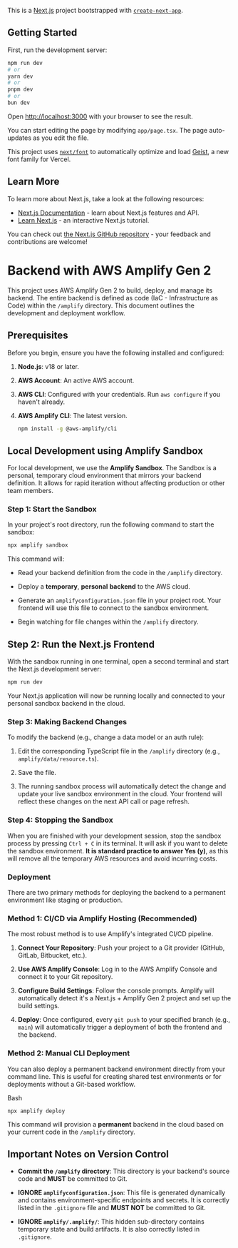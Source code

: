 This is a [Next.js](https://nextjs.org) project bootstrapped with [`create-next-app`](https://nextjs.org/docs/app/api-reference/cli/create-next-app).

## Getting Started

First, run the development server:

```bash
npm run dev
# or
yarn dev
# or
pnpm dev
# or
bun dev
```

Open [http://localhost:3000](http://localhost:3000) with your browser to see the result.

You can start editing the page by modifying `app/page.tsx`. The page auto-updates as you edit the file.

This project uses [`next/font`](https://nextjs.org/docs/app/building-your-application/optimizing/fonts) to automatically optimize and load [Geist](https://vercel.com/font), a new font family for Vercel.

## Learn More

To learn more about Next.js, take a look at the following resources:

- [Next.js Documentation](https://nextjs.org/docs) - learn about Next.js features and API.
- [Learn Next.js](https://nextjs.org/learn) - an interactive Next.js tutorial.

You can check out [the Next.js GitHub repository](https://github.com/vercel/next.js) - your feedback and contributions are welcome!

<!-- ## Deploy on Vercel

The easiest way to deploy your Next.js app is to use the [Vercel Platform](https://vercel.com/new?utm_medium=default-template&filter=next.js&utm_source=create-next-app&utm_campaign=create-next-app-readme) from the creators of Next.js.

Check out our [Next.js deployment documentation](https://nextjs.org/docs/app/building-your-application/deploying) for more details. -->

# Backend with AWS Amplify Gen 2

This project uses AWS Amplify Gen 2 to build, deploy, and manage its backend. The entire backend is defined as code (IaC - Infrastructure as Code) within the `/amplify` directory. This document outlines the development and deployment workflow.

## Prerequisites

Before you begin, ensure you have the following installed and configured:

1. **Node.js**: v18 or later.
2. **AWS Account**: An active AWS account.
3. **AWS CLI**: Configured with your credentials. Run `aws configure` if you haven't already.
4. **AWS Amplify CLI**: The latest version.
   
   ```bash
   npm install -g @aws-amplify/cli
   ```

## Local Development using Amplify Sandbox

For local development, we use the **Amplify Sandbox**. The Sandbox is a personal, temporary cloud environment that mirrors your backend definition. It allows for rapid iteration without affecting production or other team members.

### Step 1: Start the Sandbox

In your project's root directory, run the following command to start the sandbox:

```bash
npx amplify sandbox
```

This command will:

* Read your backend definition from the code in the `/amplify` directory.

* Deploy a **temporary**, **personal** **backend** to the AWS cloud.

* Generate an `amplifyconfiguration.json` file in your project root. Your frontend will use this file to connect to the sandbox environment.

* Begin watching for file changes within the `/amplify` directory.

## Step 2: Run the Next.js Frontend

With the sandbox running in one terminal, open a second terminal and start the Next.js development server:

```bash
npm run dev
```

Your Next.js application will now be running locally and connected to your personal sandbox backend in the cloud.



### Step 3: Making Backend Changes

To modify the backend (e.g., change a data model or an auth rule):

1. Edit the corresponding TypeScript file in the `/amplify` directory (e.g., `amplify/data/resource.ts`).

2. Save the file.

3. The running sandbox process will automatically detect the change and update your live sandbox environment in the cloud. Your frontend will reflect these changes on the next API call or page refresh.



### Step 4: Stopping the Sandbox

When you are finished with your development session, stop the sandbox process by pressing `Ctrl + C` in its terminal. It will ask if you want to delete the sandbox environment. **It is standard practice to answer Yes (y)**, as this will remove all the temporary AWS resources and avoid incurring costs.



### Deployment

There are two primary methods for deploying the backend to a permanent environment like staging or production.

### Method 1: CI/CD via Amplify Hosting (Recommended)

The most robust method is to use Amplify's integrated CI/CD pipeline.

1. **Connect Your Repository**: Push your project to a Git provider (GitHub, GitLab, Bitbucket, etc.).

2. **Use AWS Amplify Console**: Log in to the AWS Amplify Console and connect it to your Git repository.

3. **Configure Build Settings**: Follow the console prompts. Amplify will automatically detect it's a Next.js + Amplify Gen 2 project and set up the build settings.

4. **Deploy**: Once configured, every `git push` to your specified branch (e.g., `main`) will automatically trigger a deployment of both the frontend and the backend.

### Method 2: Manual CLI Deployment

You can also deploy a permanent backend environment directly from your command line. This is useful for creating shared test environments or for deployments without a Git-based workflow.

Bash

```
npx amplify deploy
```

This command will provision a **permanent** backend in the cloud based on your current code in the `/amplify` directory.



## Important Notes on Version Control

- **Commit the `/amplify` directory**: This directory is your backend's source code and **MUST** be committed to Git.

- **IGNORE `amplifyconfiguration.json`**: This file is generated dynamically and contains environment-specific endpoints and secrets. It is correctly listed in the `.gitignore` file and **MUST NOT** be committed to Git.

- **IGNORE `amplify/.amplify/`**: This hidden sub-directory contains temporary state and build artifacts. It is also correctly listed in `.gitignore`.